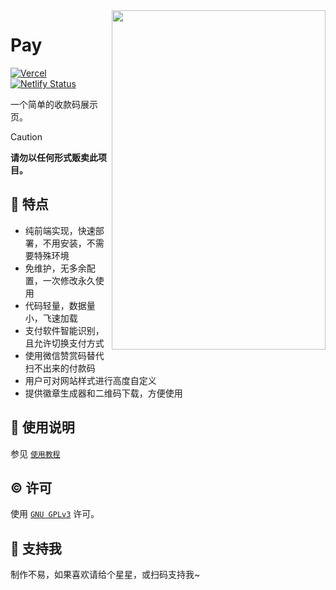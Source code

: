 <img align="right" width="342" height="543" src="https://github.com/alex3236/pay/assets/45303195/746d110d-c1a6-4d71-9aac-72080324ffa2">

# Pay

[![Vercel](https://vercelbadge.vercel.app/api/alex3236/pay)](https://vercel.com/alex3236/pay) [![Netlify Status](https://api.netlify.com/api/v1/badges/7badc2ac-2e40-4ed2-8df5-704a25fc921d/deploy-status)](https://app.netlify.com/sites/al-pay/deploys)

一个简单的收款码展示页。

>[!CAUTION]
> **请勿以任何形式贩卖此项目。**

## 🚀 特点

- 纯前端实现，快速部署，不用安装，不需要特殊环境
- 免维护，无多余配置，一次修改永久使用
- 代码轻量，数据量小，飞速加载 
- 支付软件智能识别，且允许切换支付方式
- 使用微信赞赏码替代扫不出来的付款码
- 用户可对网站样式进行高度自定义
- 提供徽章生成器和二维码下载，方便使用

## 📃 使用说明
参见 [`使用教程`](docs/tutorial.md)

## ©️ 许可

使用 [`GNU GPLv3`](https://www.gnu.org/licenses/gpl-3.0.html) 许可。  

## 🌟 支持我

制作不易，如果喜欢请给个星星，或扫码支持我~
